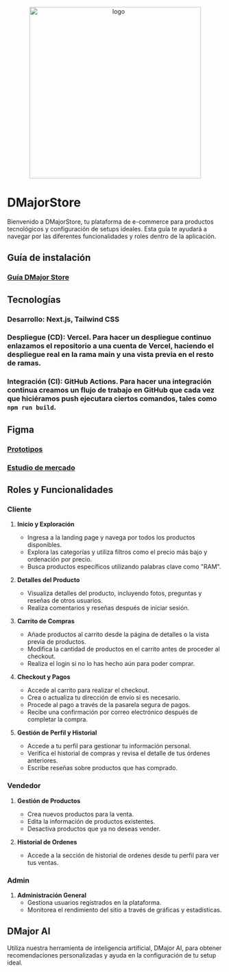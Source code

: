 <p align="center">
  <img src="https://github.com/DJMS-Team/djms-front/assets/103274890/c418a0a3-75a0-4e13-a54d-42dce8d85659" alt="logo" width="400" height="400">
</p>

# DMajorStore

Bienvenido a DMajorStore, tu plataforma de e-commerce para productos tecnológicos y configuración de setups ideales. Esta guía te ayudará a navegar por las diferentes funcionalidades y roles dentro de la aplicación.

## Guía de instalación

### [Guía DMajor Store](https://www.youtube.com/watch?v=Q7FqbyjuRn4)

## Tecnologías

### **Desarrollo**: Next.js, Tailwind CSS
### **Despliegue (CD)**: Vercel. Para hacer un despliegue continuo enlazamos el repositorio a una cuenta de Vercel, haciendo el despliegue real en la rama main y una vista previa en el resto de ramas.
### **Integración (CI)**: GitHub Actions. Para hacer una integración continua creamos un flujo de trabajo en GitHub que cada vez que hiciéramos push ejecutara ciertos comandos, tales como `npm run build`.

## Figma

### [Prototipos](https://www.figma.com/design/ZZPMg3fxJ1W6OzkyTaBh4Y/DMaJor-Store?node-id=63-2&t=3eUJnyWkwDMcYTe6-0)
### [Estudio de mercado](https://www.figma.com/design/ZZPMg3fxJ1W6OzkyTaBh4Y/DMaJor-Store?node-id=368-2&t=3eUJnyWkwDMcYTe6-0)

## Roles y Funcionalidades

### Cliente

1. **Inicio y Exploración**
   - Ingresa a la landing page y navega por todos los productos disponibles.
   - Explora las categorías y utiliza filtros como el precio más bajo y ordenación por precio.
   - Busca productos específicos utilizando palabras clave como "RAM".

2. **Detalles del Producto**
   - Visualiza detalles del producto, incluyendo fotos, preguntas y reseñas de otros usuarios.
   - Realiza comentarios y reseñas después de iniciar sesión.

3. **Carrito de Compras**
   - Añade productos al carrito desde la página de detalles o la vista previa de productos.
   - Modifica la cantidad de productos en el carrito antes de proceder al checkout.
   - Realiza el login si no lo has hecho aún para poder comprar.

4. **Checkout y Pagos**
   - Accede al carrito para realizar el checkout.
   - Crea o actualiza tu dirección de envío si es necesario.
   - Procede al pago a través de la pasarela segura de pagos.
   - Recibe una confirmación por correo electrónico después de completar la compra.

5. **Gestión de Perfil y Historial**
   - Accede a tu perfil para gestionar tu información personal.
   - Verifica el historial de compras y revisa el detalle de tus órdenes anteriores.
   - Escribe reseñas sobre productos que has comprado.

### Vendedor

1. **Gestión de Productos**
   - Crea nuevos productos para la venta.
   - Edita la información de productos existentes.
   - Desactiva productos que ya no deseas vender.

2. **Historial de Ordenes**
   - Accede a la sección de historial de ordenes desde tu perfil para ver tus ventas.

### Admin

1. **Administración General**
   - Gestiona usuarios registrados en la plataforma.
   - Monitorea el rendimiento del sitio a través de gráficas y estadísticas.

## DMajor AI

Utiliza nuestra herramienta de inteligencia artificial, DMajor AI, para obtener recomendaciones personalizadas y ayuda en la configuración de tu setup ideal.
